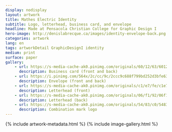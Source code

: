 ```yaml
---
display: nodisplay
layout: artwork
title: Mathes Electric Identity
subtitle: Logo, letterhead, business card, and envelope
headline: Made at Pensacola Christian College for Graphic Design I
hero-image: http://denislabrecque.ca/images/identity-envelope-back.png
categories: artwork
lang: en
tags: artworkDetail GraphicDesignI identity
medium: print
surface: paper
gallery:
    - url: https://s-media-cache-ak0.pinimg.com/originals/60/12/63/601263bc71b6e14a376898bac6c8ce5c.png
      description: Business card (front and back)
    - url: https://i.pinimg.com/564x/2c/cc/9c/2ccc9c688f799bd252d3bfe63c3dd21f.jpg
      description: Envelope (front and back)
    - url: https://s-media-cache-ak0.pinimg.com/originals/c1/e7/fe/c1e7fea3e0a0c076b9de0c2a332816e6.png
      description: Letterhead (front)
    - url: https://s-media-cache-ak0.pinimg.com/originals/06/f1/92/06f19264c34ecaf9986752eb2b5702ef.png
      description: Letterhead (back)
    - url: https://s-media-cache-ak0.pinimg.com/originals/54/83/c0/5483c027b840a88828e97be59f649c7a.png
      description: Combination mark logo
---
```

{% include artwork-metadata.html %}
{% include image-gallery.html %}
